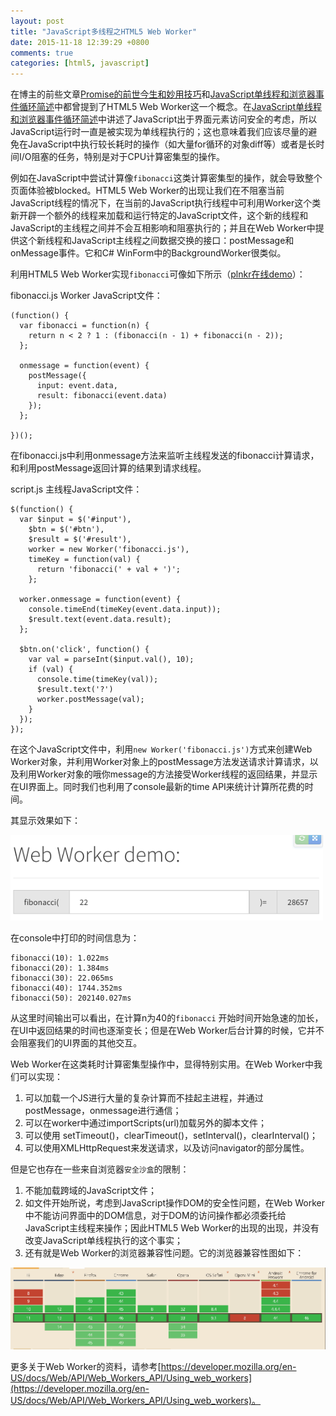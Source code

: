 ```yaml
---
layout: post
title: "JavaScript多线程之HTML5 Web Worker"
date: 2015-11-18 12:39:29 +0800
comments: true
categories: [html5, javascript]
---
```


在博主的前些文章[Promise的前世今生和妙用技巧](http://greengerong.com/blog/2015/10/22/promisede-miao-yong/)和[JavaScript单线程和浏览器事件循环简述](http://greengerong.com/blog/2015/10/27/javascript-single-thread-and-browser-event-loop/)中都曾提到了HTML5 Web Worker这一个概念。在[JavaScript单线程和浏览器事件循环简述](http://greengerong.com/blog/2015/10/27/javascript-single-thread-and-browser-event-loop/)中讲述了JavaScript出于界面元素访问安全的考虑，所以JavaScript运行时一直是被实现为单线程执行的；这也意味着我们应该尽量的避免在JavaScript中执行较长耗时的操作（如大量for循环的对象diff等）或者是长时间I/O阻塞的任务，特别是对于CPU计算密集型的操作。

例如在JavaScript中尝试计算像`fibonacci`这类计算密集型的操作，就会导致整个页面体验被blocked。HTML5 Web Worker的出现让我们在不阻塞当前JavaScript线程的情况下，在当前的JavaScript执行线程中可利用Worker这个类新开辟一个额外的线程来加载和运行特定的JavaScript文件，这个新的线程和JavaScript的主线程之间并不会互相影响和阻塞执行的；并且在Web Worker中提供这个新线程和JavaScript主线程之间数据交换的接口：postMessage和onMessage事件。它和C# WinForm中的BackgroundWorker很类似。

利用HTML5 Web Worker实现`fibonacci`可像如下所示（[plnkr在线demo](http://plnkr.co/edit/IoXkPw?p=preview)）：


fibonacci.js Worker JavaScript文件：

	(function() {
	  var fibonacci = function(n) {
	    return n < 2 ? 1 : (fibonacci(n - 1) + fibonacci(n - 2));
	  };

	  onmessage = function(event) {
	    postMessage({
	      input: event.data,
	      result: fibonacci(event.data)
	    });
	  };

	})();

在fibonacci.js中利用onmessage方法来监听主线程发送的fibonacci计算请求，和利用postMessage返回计算的结果到请求线程。

script.js 主线程JavaScript文件：

	$(function() {
	  var $input = $('#input'),
	    $btn = $('#btn'),
	    $result = $('#result'),
	    worker = new Worker('fibonacci.js'),
	    timeKey = function(val) {
	      return 'fibonacci(' + val + ')';
	    };

	  worker.onmessage = function(event) {
	    console.timeEnd(timeKey(event.data.input));
	    $result.text(event.data.result);
	  };

	  $btn.on('click', function() {
	    var val = parseInt($input.val(), 10);
	    if (val) {
	      console.time(timeKey(val));
	      $result.text('?')
	      worker.postMessage(val);
	    }
	  });
	});

在这个JavaScript文件中，利用`new Worker('fibonacci.js')`方式来创建Web Worker对象，并利用Worker对象上的postMessage方法发送请求计算请求，以及利用Worker对象的哦你message的方法接受Worker线程的返回结果，并显示在UI界面上。同时我们也利用了console最新的time API来统计计算所花费的时间。

其显示效果如下：

![html5 web worker demo](/images/blog_img/html5-web-worker-demo.png)

在console中打印的时间信息为：

	fibonacci(10): 1.022ms
	fibonacci(20): 1.384ms
	fibonacci(30): 22.065ms
	fibonacci(40): 1744.352ms
	fibonacci(50): 202140.027ms

从这里时间输出可以看出，在计算n为40的`fibonacci` 开始时间开始急速的加长，在UI中返回结果的时间也逐渐变长；但是在Web Worker后台计算的时候，它并不会阻塞我们的UI界面的其他交互。

Web Worker在这类耗时计算密集型操作中，显得特别实用。在Web Worker中我们可以实现：

1. 可以加载一个JS进行大量的复杂计算而不挂起主进程，并通过postMessage，onmessage进行通信；
2. 可以在worker中通过importScripts(url)加载另外的脚本文件；
3. 可以使用 setTimeout()，clearTimeout()，setInterval()，clearInterval()；
4. 可以使用XMLHttpRequest来发送请求，以及访问navigator的部分属性。

但是它也存在一些来自浏览器`安全沙盒`的限制：

1. 不能加载跨域的JavaScript文件；
2. 如文件开始所说，考虑到JavaScript操作DOM的安全性问题，在Web Worker中不能访问界面中的DOM信息，对于DOM的访问操作都必须委托给JavaScript主线程来操作；因此HTML5 Web Worker的出现的出现，并没有改变JavaScript单线程执行的这个事实；
3. 还有就是Web Worker的浏览器兼容性问题。它的浏览器兼容性图如下：

![html5 web worker浏览器兼容性](/images/blog_img/html5-web-worker-浏览器兼容性.png)

更多关于Web Worker的资料，请参考[https://developer.mozilla.org/en-US/docs/Web/API/Web_Workers_API/Using_web_workers](https://developer.mozilla.org/en-US/docs/Web/API/Web_Workers_API/Using_web_workers)。

